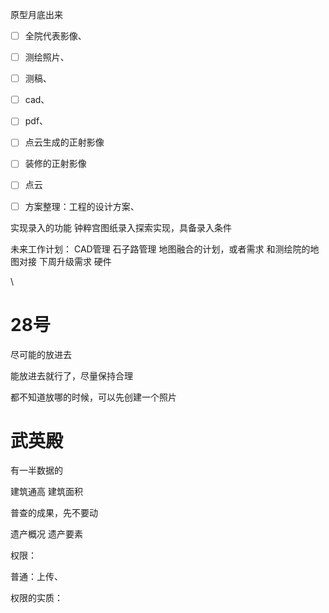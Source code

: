 
原型月底出来

- [ ] 全院代表影像、
- [ ] 测绘照片、
- [ ] 测稿、
- [ ] cad、
- [ ] pdf、
- [ ] 点云生成的正射影像


- [ ] 装修的正射影像
- [ ] 点云
- [ ] 方案整理：工程的设计方案、


实现录入的功能
钟粹宫图纸录入探索实现，具备录入条件

未来工作计划：
CAD管理
石子路管理
地图融合的计划，或者需求
和测绘院的地图对接
下周升级需求
硬件

\



# 28号

尽可能的放进去

能放进去就行了，尽量保持合理

都不知道放哪的时候，可以先创建一个照片





# 武英殿



有一半数据的

建筑通高
建筑面积


普查的成果，先不要动


遗产概况 
遗产要素

权限：

普通：上传、


权限的实质：







